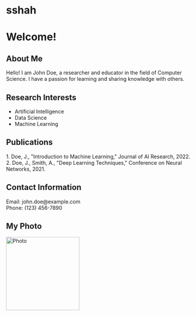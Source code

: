 # sshah
<!DOCTYPE html>
<html>
<head>
  <title>My Academic Webpage</title>
</head>
<body>
  <h1>Welcome!</h1>
  
  <h2>About Me</h2>
  <p>
    Hello! I am John Doe, a researcher and educator in the field of Computer Science. I have a passion for 
    learning and sharing knowledge with others.
  </p>

  <h2>Research Interests</h2>
  <ul>
    <li>Artificial Intelligence</li>
    <li>Data Science</li>
    <li>Machine Learning</li>
  </ul>

  <h2>Publications</h2>
  <p>
    1. Doe, J., "Introduction to Machine Learning," Journal of AI Research, 2022.
    <br>
    2. Doe, J., Smith, A., "Deep Learning Techniques," Conference on Neural Networks, 2021.
  </p>

  <h2>Contact Information</h2>
  <p>
    Email: john.doe@example.com
    <br>
    Phone: (123) 456-7890
  </p>

  <h2>My Photo</h2>
  <img src=“(sshah/blob/main/PN.PNG) alt="Photo" width="200">

</body>
</html>
